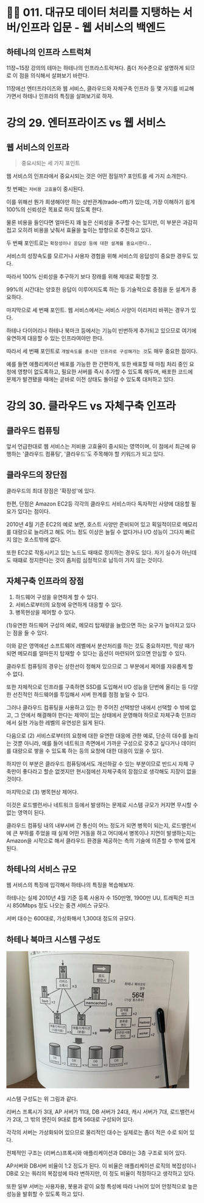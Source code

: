 # ✍🏻 011. 대규모 데이터 처리를 지탱하는 서버/인프라 입문 - 웹 서비스의 백엔드

## 하테나의 인프라 스트럭쳐
11장~15장 강의의 테마는 하테나의 인프라스트럭쳐다. 좀더 저수준으로 설명하게 되므로 이 점을 의식해서 살펴보기 바란다.

11장에선 엔터프라이즈와 웹 서비스, 클라우드와 자체구축 인프라 등 몇 가지를 비교해가면서 하테나 인프라의 특징을 살펴보기로 하자.

# 강의 29. 엔터프라이즈 vs 웹 서비스
## 웹 서비스의 인프라
> 중요시되는 세 가지 포인트

웹 서비스의 인프라에서 중요시되는 것은 어떤 점일까? 포인트를 세 가지 소개한다.

첫 번째는 `저비용 고효율`이 중시된다.

이를 위해선 뭔가 희생해야만 하는 상반관계(trade-off)가 있는데, 가장 이해하기 쉽게 100%의 신뢰성은 목표로 하지 않도록 한다.

물론 비용을 들인다면 얼마든지 꽤 높은 신뢰성을 추구할 수는 있지만, 이 부분은 과감히 접고 오히려 비용을 낮춰서 효율을 높이는 방향으로 추진하고 있다.

두 번째 포인트로는 `확장성이나 응답성 등에 대한 설계를 중요시한다.`. 

서비스의 성장속도를 모르거나 사용자 경험을 위해 서비스의 응답성이 중요한 경우도 있다.

따라서 100% 신뢰성을 추구하기 보다 장래를 위해 제대로 확장할 것.

99%의 시간대는 양호한 응답이 이루어지도록 하는 등 기술적으로 중점을 둔 설계가 중요하다.

마지막으로 세 번째 포인트. 웹 서비스에서는 서비스 사양이 이리저리 바뀌는 경우가 있다.

하테나 다이어리나 하테나 북마크 등에서는 기능이 빈번하게 추가되고 있으므로 여기에 유연하게 대응할 수 있는 인프라여야만 한다.

따라서 세 번째 포인트로 `개발속도를 중시한 인프라로 구성해가는 것`도 매우 중요한 점이다.

예를 들면 애플리케이션 배포를 가능한 한 간편하게, 또한 배포할 때 마침 처리 중인 요청에 영향이 없도록하고, 필요한 서버를 즉시 추가할 수 있도록 해두며, 배포한 코드에 문제가 발견됐을 때에는 곧바로 이전 상태도 돌아갈 수 있도록 대처하고 있다.

# 강의 30. 클라우드 vs 자체구축 인프라
## 클라우드 컴퓨팅
앞서 언급한대로 웹 서비스는 저비용 고효율이 중시되는 영역이며, 이 점에서 최근에 유행하는 '클라우드 컴퓨팅', '클라우드'도 주목해야 할 키워드가 되고 있다.

## 클라우드의 장단점
클라우드의 최대 장점은 '확장성'에 있다.

한편, 단점은 Amazon EC2등 각각의 클라우드 서비스마다 독자적인 사양에 대응할 필요가 있다는 점이다.

2010년 4월 기준 EC2의 예로 보면, 호스트 사양만 준비되어 있고 획일적이므로 메모리를 대량으로 늘리려고 해도 어느 정도 이상은 늘릴 수 없다거나 I/O 성능이 그다지 빠르지 않는 호스트밖에 없다.

또한 EC2로 작동시키고 있는 노드도 때때로 정지하는 경우도 있다. 자기 실수가 아닌데도 때떄로 정지한다는 것이 좀처럼 심정적으로 납득이 가지 않는 것이다.

## 자체구축 인프라의 장점
1. 하드웨어 구성을 유연하게 할 수 있다.
2. 서비스로부터의 요청에 유연하게 대응할 수 있다.
3. 병목현상을 제어할 수 있다.

(1)유연한 하드웨어 구성의 예로, 메모리 탑재량을 늘렸으면 하는 요구가 높아지고 있다는 점을 들 수 있다.

이와 같은 영역에선 소프트웨어 레벨에서 분산처리를 하는 것도 중요하지만, 막상 때가 되면 메모리를 얼마든지 탑재할 수 있다는 옵션이 마련되어 있으면 안심할 수 있다.

클라우트 컴퓨팅의 경우는 상한선이 정해져 있으므로 그 부분에서 제어를 자유롭게 할 수 없다.

또한 자체적으로 인프라를 구축하면 SSD를 도입해서 I/O 성능을 단번에 올리는 등 다양한 선진적인 하드웨어를 투입해서 서버 한계를 점점 높일 수 있다.

그러나 클라우드 컴퓨팅을 사용하고 있는 한 주어진 선택방안 내에서 선택할 수 밖에 없고, 그 안에서 해결해야 한다는 제약이 있는 상태에서 운영해야 하므로 자체구축 인프라에서 실현 가능한 레벨의 유연성은 잃게 된다.

다음으로 (2) 서비스로부터의 요청에 대한 유연한 대응에 관한 예로, 단순히 대수를 늘리는 것뿐 아니라, 예를 들어 네트워크 측면에서 가까운 구성으로 갖추고 싶다거나 데이터를 대량으로 쌓을 수 있도록 하는 등의 요청에 대한 대응이 있을 수 있다.

하지만 이 부분은 클라우드 컴퓨팅에서도 개선하갈 수 있는 부분이므로 반드시 자체 구축만이 좋다라고 할순 없겟지만 현시점에선 자체구축의 장점으로 생각해도 지장이 없을 것이다.

마지막으로 (3) 병목현상 제어다.

이것은 로드밸런서나 네트워크 등에서 발생하는 문제로 시스템 규모가 커지면 무시할 수 없는 영역이 된다.

클라우드 컴퓨팅 내의 내부서버 간 통신이 어느 정도가 되면 병목이 되는지, 로드밸런서에 큰 부하를 주었을 때 실제 어떤 거동을 하고 어디에서 병목이나 지연이 발생하는지는 Amazon을 시작으로 해서 클라우드 환경을 제공하는 측의 기술에 의존할 수 밖에 없게 된다.

## 하테나의 서비스 규모
웹 서비스의 특징에 입각해서 하테나의 특징을 복습해보자.

하테나는 실제 2010년 4월 기준 등록 사용자 수 150만명, 1900만 UU, 트래픽은 피크 시 850Mbps 정도 나오는 중견 서비스 규모다.

서버 대수는 600대로, 가상화해서 1,300대 정도의 규모다.

## 하테나 북마크 시스템 구성도
![img_18.png](img_18.png)

시스템 구성도는 위 그림과 같다.

리버스 프록시가 3대, AP 서버가 11대, DB 서버가 24대, 캐시 서버가 7대, 로드밸런서가 2대, 그 밖의 엔진이 9대로 합계 56대로 구성되어 있다.

각각의 서버는 가상화되어 있으므로 물리적인 대수는 실제로는 좀더 적은 수로 되어 있다.

전체적인 구조는 (리버스)프록시와 애플리케이션과 DB라는 3층 구조로 되어 있다.

AP서버와 DB서버 비율이 1:2 정도가 된다. 이 비율은 애플리케이션 로직의 복잡성이나 DB로 오는 쿼리의 복잡성에 따라 변하지만, 이 정도 비율이 적정하다고 생각하고 있다.

또한 일부 서버는 사용자용, 봇용과 같이 요청 특성에 따라 나뉘어 있어 안정적으로 높은 성능을 발휘할 수 있도록 하고 있다.
